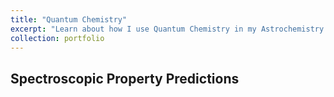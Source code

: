 ```yaml
---
title: "Quantum Chemistry"
excerpt: "Learn about how I use Quantum Chemistry in my Astrochemistry Research."
collection: portfolio
---
```


## Spectroscopic Property Predictions

